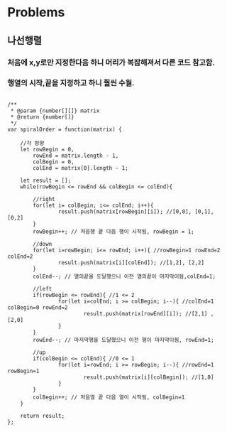 # Problems
## 나선행렬
### 처음에 x,y로만 지정한다음 하니 머리가 복잡해져서 다른 코드 참고함.
### 행열의 시작,끝을 지정하고 하니 훨씬 수월.
<pre>
<code>
/**
 * @param {number[][]} matrix
 * @return {number[]}
 */
var spiralOrder = function(matrix) {
    
    //각 방향
	let rowBegin = 0,
	    rowEnd = matrix.length - 1,
	    colBegin = 0,
	    colEnd = matrix[0].length - 1;

	let result = [];
	while(rowBegin <= rowEnd && colBegin <= colEnd){

		//right
		for(let i= colBegin; i<= colEnd; i++){
				result.push(matrix[rowBegin][i]); //[0,0], [0,1], [0,2]
		}
		rowBegin++; // 처음행 끝 다음 행이 시작됨, rowBegin = 1;

		//down
		for(let i=rowBegin; i<= rowEnd; i++){ //rowBegin=1 rowEnd=2 colEnd=2
				result.push(matrix[i][colEnd]); //[1,2], [2,2]
		}
		colEnd--; // 열의끝을 도달했으니 이전 열의끝이 마지막이됨,colEnd=1;

		//left
		if(rowBegin <= rowEnd){ //1 <= 2 
				for(let i=colEnd; i >= colBegin; i--){ //colEnd=1 colBegin=0 rowEnd=2
						result.push(matrix[rowEnd][i]); //[2,1] , [2,0]
				}
		}
		rowEnd--; // 마지막행을 도달했으니 이전 행이 마지막이됨, rowEnd=1;

		//up
		if(colBegin <= colEnd){ //0 <= 1
				for(let i=rowEnd; i >= rowBegin; i--){ //rowEnd=1 rowBegin=1
						result.push(matrix[i][colBegin]); //[1,0]
				}
		}
		colBegin++; // 처음열 끝 다음 열이 시작됨, colBegin=1
	}

	return result;
};
</code>
</pre>